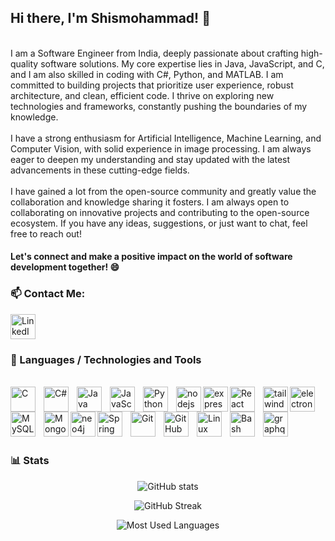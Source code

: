 ## Hi there, I'm Shismohammad! 👋

<br/> I am a Software Engineer from India, deeply passionate about crafting high-quality software solutions. My core expertise lies in Java, JavaScript, and C, and I am also skilled in coding with C#, Python, and MATLAB. I am committed to building projects that prioritize user experience, robust architecture, and clean, efficient code. I thrive on exploring new technologies and frameworks, constantly pushing the boundaries of my knowledge. <br/><br/> I have a strong enthusiasm for Artificial Intelligence, Machine Learning, and Computer Vision, with solid experience in image processing. I am always eager to deepen my understanding and stay updated with the latest advancements in these cutting-edge fields. <br/><br/> I have gained a lot from the open-source community and greatly value the collaboration and knowledge sharing it fosters. I am always open to collaborating on innovative projects and contributing to the open-source ecosystem. If you have any ideas, suggestions, or just want to chat, feel free to reach out!

#### Let's connect and make a positive impact on the world of software development together! 😄

### 📫 Contact Me:


[<img alt="LinkedIn" width="40px" src="https://cdn.jsdelivr.net/gh/devicons/devicon/icons/linkedin/linkedin-original.svg" />](https://www.linkedin.com/in/shismohammad-mulla-321328236/)

### 🧰 Languages / Technologies and Tools

<br/>
<div><img align="left" alt="C" width="40px" style="padding-right:10px;" src="https://cdn.jsdelivr.net/gh/devicons/devicon/icons/c/c-original.svg" />
<img align="left" alt="C#" width="40px" style="padding-right:10px;" src="https://cdn.jsdelivr.net/gh/devicons/devicon/icons/csharp/csharp-original.svg" />
<img align="left" alt="Java" width="40px" style="padding-right:10px;" src="https://cdn.jsdelivr.net/gh/devicons/devicon/icons/java/java-original.svg"/>
<img align="left" alt="JavaScript" width="40px" style="padding-right:10px;" src="https://cdn.jsdelivr.net/gh/devicons/devicon/icons/javascript/javascript-original.svg" />
<img align="left" alt="Python" width="40px" style="padding-right:10px;" src="https://cdn.jsdelivr.net/gh/devicons/devicon/icons/python/python-original.svg" />        
<img align="left" alt="nodejs" width="40px" src="https://cdn.jsdelivr.net/gh/devicons/devicon@latest/icons/nodejs/nodejs-original-wordmark.svg" />     
<img align="left" alt="express" width="40px"  src="https://cdn.jsdelivr.net/gh/devicons/devicon@latest/icons/express/express-original.svg" />  
<img align="left" alt="React" width="40px" style="padding-right:10px;" src="https://cdn.jsdelivr.net/gh/devicons/devicon/icons/react/react-original.svg" />
<img  align="left" alt="tailwindcss" width="40px"  src="https://cdn.jsdelivr.net/gh/devicons/devicon@latest/icons/tailwindcss/tailwindcss-original.svg" />          
<img align="left" alt="electronjs" width="40px" style="padding-right:10px;" src="https://cdn.jsdelivr.net/gh/devicons/devicon@latest/icons/electron/electron-original.svg" />
<img align="left" alt="MySQL" width="40px" style="padding-right:10px;" src="https://cdn.jsdelivr.net/gh/devicons/devicon/icons/mysql/mysql-original.svg" />
<img align="left" alt="MongoDB" width="40px" src="https://cdn.jsdelivr.net/gh/devicons/devicon@latest/icons/mongodb/mongodb-original-wordmark.svg" />
<img  align="left" alt="neo4j" width="40px" src="https://cdn.jsdelivr.net/gh/devicons/devicon@latest/icons/neo4j/neo4j-original-wordmark.svg" />
<img align="left" alt="Spring" width="40px" style="padding-right:10px;" src="https://cdn.jsdelivr.net/gh/devicons/devicon/icons/spring/spring-original.svg"/>    
<img align="left" alt="Git" width="40px" style="padding-right:10px;" src="https://cdn.jsdelivr.net/gh/devicons/devicon/icons/git/git-original.svg" />
<img align="left" alt="GitHub" width="40px" style="padding-right:10px;" src="https://cdn.jsdelivr.net/gh/devicons/devicon/icons/github/github-original.svg" />
<img align="left" alt="Linux" width="40px" style="padding-right:10px;" src="https://cdn.jsdelivr.net/gh/devicons/devicon/icons/linux/linux-original.svg" />
<img align="left" alt="Bash" width="40px" style="padding-right:10px;" src="https://cdn.jsdelivr.net/gh/devicons/devicon/icons/bash/bash-original.svg" />
<img align="left" alt="graphql" width="40px" style="padding-right:10px;" src="https://cdn.jsdelivr.net/gh/devicons/devicon@latest/icons/graphql/graphql-plain-wordmark.svg" />

</div>

<br/>
<br/>
<br/>
<br/>

<!-- --- -->

#

### 📊 Stats

<div align="center">
            
![GitHub stats](https://github-readme-stats.vercel.app/api?username=Shismohammad)

![GitHub Streak](https://github-readme-streak-stats.herokuapp.com?user=Shismohammad&theme=ayu-light&date_format=j%20M%5B%20Y%5D&mode=weekly&background=FFFFFF)

![Most Used Languages](https://github-readme-stats.vercel.app/api/top-langs/?username=Shismohammad&layout=compact)

</div>

<!--
**Shismohammad/Shismohammad** is a ✨ _special_ ✨ repository because its `README.md` (this file) appears on your GitHub profile.

Here are some ideas to get you started:

- 🔭 I’m currently working on ...
- 🌱 I’m currently learning ...
- 👯 I’m looking to collaborate on ...
- 🤔 I’m looking for help with ...
- 💬 Ask me about ...
- 📫 How to reach me: ...
- 😄 Pronouns: ...
- ⚡ Fun fact: ...
-->
